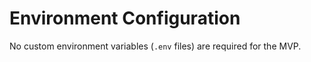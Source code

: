# Environment Configuration

No custom environment variables (`.env` files) are required for the MVP.
